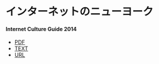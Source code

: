 # インターネットのニューヨーク

#### Internet Culture Guide 2014

* [PDF](https://github.com/shikakun/InternetCultureGuide/blob/master/InternetCultureGuide2014.pdf)
* [TEXT](https://github.com/shikakun/InternetCultureGuide/blob/master/text.md)
* [URL](https://github.com/shikakun/InternetCultureGuide/blob/master/url.md)
